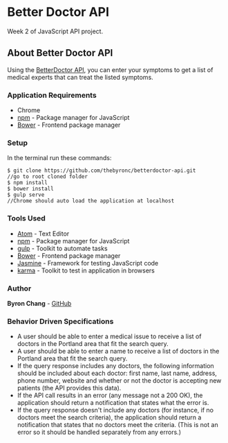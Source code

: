 # Better Doctor API
Week 2 of JavaScript API project.

## About Better Doctor API
Using the [BetterDoctor API](https://developer.betterdoctor.com/), you can enter your symptoms to get a list of medical experts that can treat the listed symptoms.

### Application Requirements
- Chrome
- [npm](https://www.npmjs.com/) - Package manager for JavaScript
- [Bower](https://bower.io/) - Frontend package manager

### Setup
In the terminal run these commands:
```
$ git clone https://github.com/thebyronc/betterdoctor-api.git
//go to root cloned folder
$ npm install
$ bower install
$ gulp serve
//Chrome should auto load the application at localhost
```

### Tools Used
- [Atom](https://atom.io/) - Text Editor
- [npm](https://www.npmjs.com/) - Package manager for JavaScript
- [gulp](https://gulpjs.com/) - Toolkit to automate tasks
- [Bower](https://bower.io/) - Frontend package manager
- [Jasmine](https://jasmine.github.io/) - Framework for testing JavaScript code
- [karma](https://karma-runner.github.io/2.0/index.html) - Toolkit to test in application in browsers

### Author
**Byron Chang** - [GitHub](https://github.com/thebyronc)

### Behavior Driven Specifications
- A user should be able to enter a medical issue to receive a list of doctors in the Portland area that fit the search query.
- A user should be able to enter a name to receive a list of doctors in the Portland area that fit the search query.
- If the query response includes any doctors, the following information should be included about each doctor: first name, last name, address, phone number, website and whether or not the doctor is accepting new patients (the API provides this data).
- If the API call results in an error (any message not a 200 OK), the application should return a notification that states what the error is.
- If the query response doesn't include any doctors (for instance, if no doctors meet the search criteria), the application should return a notification that states that no doctors meet the criteria. (This is not an error so it should be handled separately from any errors.)
